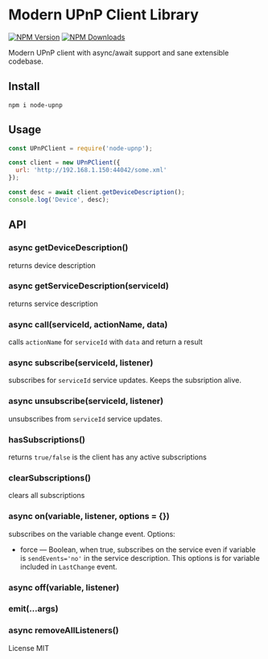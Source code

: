 # Modern UPnP Client Library

[![NPM Version](https://img.shields.io/npm/v/node-upnp.svg?style=flat-square)](https://www.npmjs.com/package/node-upnp)
[![NPM Downloads](https://img.shields.io/npm/dt/node-upnp.svg?style=flat-square)](https://www.npmjs.com/package/node-upnp)

Modern UPnP client with async/await support and sane extensible codebase.

## Install

`npm i node-upnp`

## Usage

```js
const UPnPClient = require('node-upnp');

const client = new UPnPClient({
  url: 'http://192.168.1.150:44042/some.xml'
});

const desc = await client.getDeviceDescription();
console.log('Device', desc);
```

## API

### async getDeviceDescription()

returns device description

### async getServiceDescription(serviceId)

returns service description

### async call(serviceId, actionName, data)

calls `actionName` for `serviceId` with `data` and return a result

### async subscribe(serviceId, listener)

subscribes for `serviceId` service updates. Keeps the subsription alive.

### async unsubscribe(serviceId, listener)

unsubscribes from `serviceId` service updates.

### hasSubscriptions()

returns `true/false` is the client has any active subscriptions

### clearSubscriptions()

clears all subscriptions

### async on(variable, listener, options = {})

subscribes on the variable change event. Options:

* force — Boolean, when true, subscribes on the service even if variable is `sendEvents='no'` in the service description. This options is for variable included in `LastChange` event.

### async off(variable, listener)

### emit(...args)

### async removeAllListeners()

License MIT
